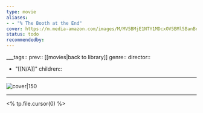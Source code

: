 ```yaml
---
type: movie
aliases:
- - "% The Booth at the End"
cover: https://m.media-amazon.com/images/M/MV5BMjE1NTY1MDcxOV5BMl5BanBnXkFtZTcwMDUyOTcxOA@@._V1_SX300.jpg
status: todo
recommendedby:
---
```

___tags:: prev:: [[movies|back to library]]
genre::
director:: 
  - "[[N/A]]"
children::
___
![cover|150](https://m.media-amazon.com/images/M/MV5BMjE1NTY1MDcxOV5BMl5BanBnXkFtZTcwMDUyOTcxOA@@._V1_SX300.jpg)
___
<% tp.file.cursor(0) %>
